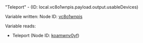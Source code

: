 "Teleport" - (ID: local.vc8o1wnpis.payload.output.usableDevices)

Variable written:
Node ID: [vc8o1wnpis](../nodes/vc8o1wnpis.md)

Variable reads:
* Teleport (Node ID: [koamwnv0yf](../nodes/koamwnv0yf.md))
